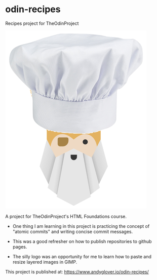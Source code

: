 # odin-recipes
Recipes project for TheOdinProject

![Odin with a chef hat](./images/odinchef.png)

A project for TheOdinProject's HTML Foundations course.

 - One thing I am learning in this project is practicing the concept of "atomic commits" and writing concise commit messages.

 - This was a good refresher on how to publish repositories to github pages.

 - The silly logo was an opportunity for me to learn how to paste and resize layered images in GIMP.

 This project is published at: https://www.andyglover.io/odin-recipes/

 